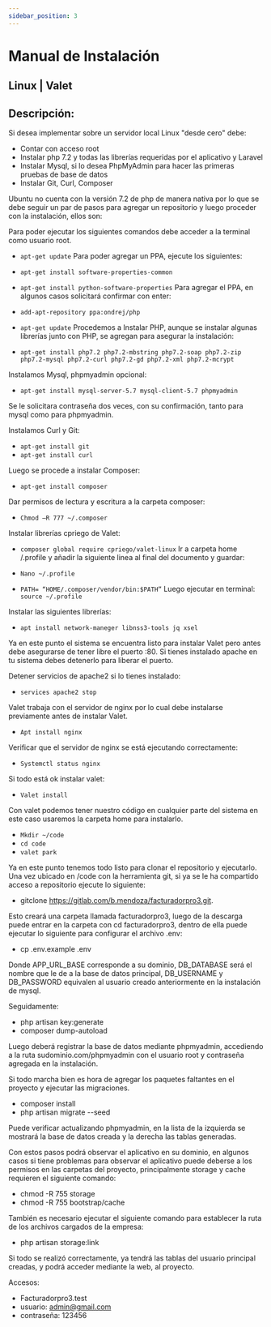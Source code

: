 ```yaml
---
sidebar_position: 3
---
```


# Manual de Instalación

## Linux | Valet

## Descripción:

Si desea implementar sobre un servidor local Linux "desde cero" debe:

- Contar con acceso root
- Instalar php 7.2 y todas las librerías requeridas por el aplicativo y Laravel
- Instalar Mysql, si lo desea PhpMyAdmin para hacer las primeras pruebas de base de datos
- Instalar Git, Curl, Composer

Ubuntu no cuenta con la versión 7.2 de php de manera nativa por lo que se debe seguir un par de pasos para agregar un repositorio y luego proceder con la instalación, ellos son:

Para poder ejecutar los siguientes comandos debe acceder a la terminal como usuario root.

- `apt-get update`
Para poder agregar un PPA, ejecute los siguientes:

- `apt-get install software-properties-common`
- `apt-get install python-software-properties`
Para agregar el PPA, en algunos casos solicitará confirmar con enter:

- `add-apt-repository ppa:ondrej/php`
- `apt-get update`
Procedemos a Instalar PHP, aunque se instalar algunas librerías junto con PHP, se agregan para asegurar la instalación:

- `apt-get install php7.2 php7.2-mbstring php7.2-soap php7.2-zip php7.2-mysql php7.2-curl php7.2-gd php7.2-xml php7.2-mcrypt`

Instalamos Mysql, phpmyadmin opcional:

- `apt-get install mysql-server-5.7 mysql-client-5.7 phpmyadmin`

Se le solicitara contraseña dos veces, con su confirmación, tanto para mysql como para phpmyadmin.

Instalamos Curl y Git:

- `apt-get install git`
- `apt-get install curl`

Luego se procede a instalar Composer:

- `apt-get install composer`

Dar permisos de lectura y escritura a la carpeta composer:

- `Chmod –R 777 ~/.composer`

Instalar librerías cpriego de Valet:

- `composer global require cpriego/valet-linux`
Ir a carpeta home /.profile y añadir la siguiente linea al final del documento y guardar:

- `Nano ~/.profile`
- `PATH= “HOME/.composer/vendor/bin:$PATH”`
Luego ejecutar en terminal: `source ~/.profile`

Instalar las siguientes librerías:

- `apt install network-maneger libnss3-tools jq xsel`

Ya en este punto el sistema se encuentra listo para instalar Valet pero antes debe asegurarse de tener libre el puerto :80. Si tienes instalado apache en tu sistema debes detenerlo para liberar el puerto.

Detener servicios de apache2 si lo tienes instalado:

- `services apache2 stop`

Valet trabaja con el servidor de nginx por lo cual debe instalarse previamente antes de instalar Valet.

- `Apt install nginx`

Verificar que el servidor de nginx se está ejecutando correctamente:

- `Systemctl status nginx`

Si todo está ok instalar valet:

- `Valet install`

Con valet podemos tener nuestro código en cualquier parte del sistema en este caso usaremos la carpeta home para instalarlo.

- `Mkdir ~/code`
- `cd code`
- `valet park`

Ya en este punto tenemos todo listo para clonar el repositorio y ejecutarlo. Una vez ubicado en /code con la herramienta git, si ya se le ha compartido acceso a repositorio ejecute lo siguiente:

- gitclone https://gitlab.com/b.mendoza/facturadorpro3.git.

Esto creará una carpeta llamada facturadorpro3, luego de la descarga puede entrar en la carpeta con cd facturadorpro3, dentro de ella puede ejecutar lo siguiente para configurar el archivo .env:

- cp .env.example .env

Donde APP_URL_BASE corresponde a su dominio, DB_DATABASE será el nombre que le de a la base de datos principal, DB_USERNAME y DB_PASSWORD equivalen al usuario creado anteriormente en la instalación de mysql.

Seguidamente:

- php artisan key:generate
- composer dump-autoload

Luego deberá registrar la base de datos mediante phpmyadmin, accediendo a la ruta sudominio.com/phpmyadmin con el usuario root y contraseña agregada en la instalación.

Si todo marcha bien es hora de agregar los paquetes faltantes en el proyecto y ejecutar las migraciones.

- composer install
- php artisan migrate --seed

Puede verificar actualizando phpmyadmin, en la lista de la izquierda se mostrará la base de datos creada y la derecha las tablas generadas.

Con estos pasos podrá observar el aplicativo en su dominio, en algunos casos si tiene problemas para observar el aplicativo puede deberse a los permisos en las carpetas del proyecto, principalmente storage y cache requieren el siguiente comando:

- chmod -R 755 storage
- chmod -R 755 bootstrap/cache

También es necesario ejecutar el siguiente comando para establecer la ruta de los archivos cargados de la empresa:

- php artisan storage:link

Si todo se realizó correctamente, ya tendrá las tablas del usuario principal creadas, y podrá acceder mediante la web, al proyecto.

Accesos:

- Facturadorpro3.test
- usuario: admin@gmail.com
- contraseña: 123456